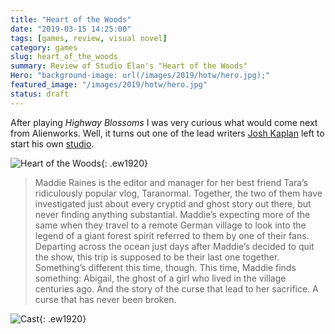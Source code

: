 ```yaml
---
title: "Heart of the Woods"
date: "2019-03-15 14:25:00"
tags: [games, review, visual novel]
category: games
slug: heart_of_the_woods
summary: Review of Studio Élan's "Heart of the Woods"
Hero: "background-image: url(/images/2019/hotw/hero.jpg);"
featured_image: "/images/2019/hotw/hero.jpg"
status: draft
---
```


After playing *Highway Blossoms* I was very curious what would come next from Alienworks. Well, it turns out one of the lead writers [Josh Kaplan](https://twitter.com/JkaplanAW) left to start his own [studio](https://twitter.com/vnstudioelan).

![Heart of the Woods]({filename}/images/2019/hotw/title.jpg "Heart of the Woods"){: .ew1920}

> Maddie Raines is the editor and manager for her best friend Tara’s ridiculously popular vlog, Taranormal. Together, the two of them have investigated just about every cryptid and ghost story out there, but never finding anything substantial. Maddie’s expecting more of the same when they travel to a remote German village to look into the legend of a giant forest spirit referred to them by one of their fans. Departing across the ocean just days after Maddie’s decided to quit the show, this trip is supposed to be their last one together. Something’s different this time, though. This time, Maddie finds something: Abigail, the ghost of a girl who lived in the village centuries ago. And the story of the curse that lead to her sacrifice. A curse that has never been broken.

![Cast]({filename}/images/2019/hotw/cast.jpg "Cast"){: .ew1920}